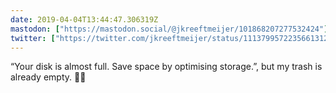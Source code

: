 ```yaml
---
date: 2019-04-04T13:44:47.306319Z
mastodon: ["https://mastodon.social/@jkreeftmeijer/101868207277532424"]
twitter: ["https://twitter.com/jkreeftmeijer/status/1113799572235661312"]
---
```

“Your disk is almost full. Save space by optimising storage.”, but my trash is already empty. 🤷‍♀️
